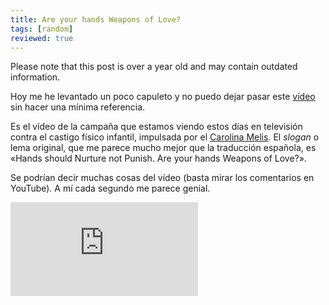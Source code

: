```yaml
---
title: Are your hands Weapons of Love?
tags: [random]
reviewed: true
---
```

Please note that this post is over a year old and may contain outdated information.

Hoy me he levantado un poco capuleto y no puedo dejar pasar este [vídeo](http://es.youtube.com/watch?v=NRAcBxJyXyI) sin hacer una mínima referencia.

Es el vídeo de la campaña que estamos viendo estos días en televisión contra el castigo físico infantil, impulsada por el [Carolina Melis](http://www.carolinamelis.com/). El _slogan_ o lema original, que me parece mucho mejor que la traducción española, es «Hands should Nurture not Punish. Are your hands Weapons of Love?».

Se podrían decir muchas cosas del vídeo (basta mirar los comentarios en YouTube). A mí cada segundo me parece genial.

<div class="video-embed">
<iframe src="https://www.youtube.com/embed/NRAcBxJyXyI" title="YouTube video player" frameborder="0" allow="accelerometer; autoplay; clipboard-write; encrypted-media; gyroscope; picture-in-picture" allowfullscreen class="video"></iframe>
</div>